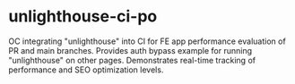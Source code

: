 # unlighthouse-ci-po
OC integrating "unlighthouse" into CI for FE app performance evaluation of PR and main branches. Provides auth bypass example for running "unlighthouse" on other pages. Demonstrates real-time tracking of performance and SEO optimization levels.
